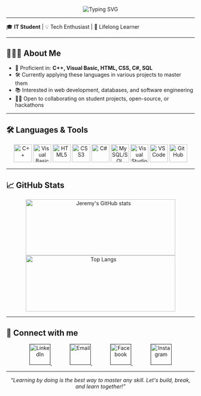 <span>
<p align="center">
  <img src="https://readme-typing-svg.demolab.com?font=Fira+Code&weight=1000&size=28&pause=2000&color=87CEEB&center=true&vCenter=true&width=435&lines=Hello+World%2C+I'm+Jeremy!;" alt="Typing SVG" />
</p>
</span>

---

🎓 **IT Student** | 💡 Tech Enthusiast | 🚀 Lifelong Learner

---

## 🧑🏻‍💻 About Me

- 🎯 Proficient in: **C++, Visual Basic, HTML, CSS, C#, SQL**
- 🛠️ Currently applying these languages in various projects to master them
- 📚 Interested in web development, databases, and software engineering
- 🤝🏼 Open to collaborating on student projects, open-source, or hackathons

---

## 🛠️ Languages & Tools

<span>
  <p align="center">
  <img src="https://cdn.jsdelivr.net/gh/devicons/devicon/icons/cplusplus/cplusplus-original.svg" alt="C++" width="48" height="48"/>
  <img src="https://cdn.jsdelivr.net/gh/devicons/devicon/icons/visualbasic/visualbasic-original.svg" alt="Visual Basic" width="48" height="48"/>
  <img src="https://cdn.jsdelivr.net/gh/devicons/devicon/icons/html5/html5-original.svg" alt="HTML5" width="48" height="48"/>
  <img src="https://cdn.jsdelivr.net/gh/devicons/devicon/icons/css3/css3-original.svg" alt="CSS3" width="48" height="48"/>
  <img src="https://cdn.jsdelivr.net/gh/devicons/devicon/icons/csharp/csharp-original.svg" alt="C#" width="48" height="48"/>
  <img src="https://cdn.jsdelivr.net/gh/devicons/devicon/icons/mysql/mysql-original.svg" alt="MySQL/SQL" width="48" height="48"/>
  <img src="https://cdn.jsdelivr.net/gh/devicons/devicon/icons/visualstudio/visualstudio-plain.svg" alt="Visual Studio" width="48" height="48"/>
  <img src="https://cdn.jsdelivr.net/gh/devicons/devicon/icons/vscode/vscode-original.svg" alt="VSCode" width="48" height="48"/>
  <img src="https://skillicons.dev/icons?i=github&theme=dark" alt="GitHub" width="48" height="48" />
  </p>
</span>

---

## 📈 GitHub Stats
<p align="center">
  <img src="https://github-readme-stats.vercel.app/api?username=Jeremy-06&show_icons=true&cache_seconds=1800&theme=radical" alt="Jeremy's GitHub stats" width="400" height="150"/>
  <img src="https://github-readme-stats.vercel.app/api/top-langs/?username=Jeremy-06&layout=compact&cache_seconds=1800&theme=radical" alt="Top Langs" width="400" height="150"/>
</p>

---

## 🔗 Connect with me

<span>
<p align="center">
  <a href="" title="LinkedIn" style="margin: 0 24px;">
    <img src="https://skillicons.dev/icons?i=linkedin" alt="LinkedIn" width="56" height="56" />
  </a>
  <a href="" title="Email" style="margin: 0 24px;">
    <img src="https://skillicons.dev/icons?i=gmail" alt="Email" width="56" height="56" />
  </a>
  <a href="" title="Facebook" style="margin: 0 24px;">
    <img src="https://img.icons8.com/color/96/000000/facebook-new.png" alt="Facebook" width="56" height="56" />
  </a>
  <a href="" title="Instagram" style="margin: 0 24px;">
    <img src="https://skillicons.dev/icons?i=instagram" alt="Instagram" width="56" height="56" />
  </a>
</p>
</span>


---

<p align="center"><em>“Learning by doing is the best way to master any skill. Let's build, break, and learn together!”</em></p>

